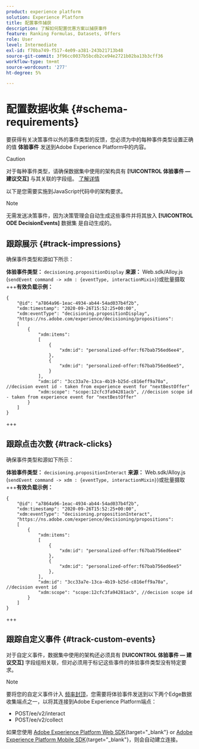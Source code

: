 ```yaml
---
product: experience platform
solution: Experience Platform
title: 配置事件捕获
description: 了解如何配置优惠方案以捕获事件
feature: Ranking Formulas, Datasets, Offers
role: User
level: Intermediate
exl-id: f70ba749-f517-4e09-a381-243b21713b48
source-git-commit: 3f96cc0037b5bcdb2ce94e2721b02ba13b3cff36
workflow-type: tm+mt
source-wordcount: '277'
ht-degree: 5%

---
```


# 配置数据收集 {#schema-requirements}

要获得有关决策事件以外的事件类型的反馈，您必须为中的每种事件类型设置正确的值 **体验事件** 发送到Adobe Experience Platform中的内容。

>[!CAUTION]
>
>对于每种事件类型，请确保数据集中使用的架构具有 **[!UICONTROL 体验事件 — 建议交互]** 与其关联的字段组。 [了解详情](create-dataset.md)

以下是您需要实施到JavaScript代码中的架构要求。

>[!NOTE]
>
>无需发送决策事件，因为决策管理会自动生成这些事件并将其放入 **[!UICONTROL ODE DecisionEvents]** 数据集<!--to check--> 是自动生成的。

## 跟踪展示 {#track-impressions}

确保事件类型和源如下所示：

**体验事件类型：** `decisioning.propositionDisplay`
**来源：** Web.sdk/Alloy.js (`sendEvent command -> xdm : {eventType, interactionMixin}`)或批量摄取
+++**有效负载示例：**

```
{
    "@id": "a7864a96-1eac-4934-ab44-54ad037b4f2b",
    "xdm:timestamp": "2020-09-26T15:52:25+00:00",
    "xdm:eventType": "decisioning.propositionDisplay",
    "https://ns.adobe.com/experience/decisioning/propositions":
    [
        {
            "xdm:items":
            [
                {
                    "xdm:id": "personalized-offer:f67bab756ed6ee4",
                },
                {
                    "xdm:id": "personalized-offer:f67bab756ed6ee5",
                }
            ],
            "xdm:id": "3cc33a7e-13ca-4b19-b25d-c816eff9a70a", //decision event id - taken from experience event for "nextBestOffer"
            "xdm:scope": "scope:12cfc3fa94281acb", //decision scope id - taken from experience event for "nextBestOffer"
        }
    ]
}
```

+++

## 跟踪点击次数 {#track-clicks}

确保事件类型和源如下所示：

**体验事件类型：** `decisioning.propositionInteract`
**来源：** Web.sdk/Alloy.js (`sendEvent command -> xdm : {eventType, interactionMixin}`)或批量摄取
+++**有效负载示例：**

```
{
    "@id": "a7864a96-1eac-4934-ab44-54ad037b4f2b",
    "xdm:timestamp": "2020-09-26T15:52:25+00:00",
    "xdm:eventType": "decisioning.propositionInteract",
    "https://ns.adobe.com/experience/decisioning/propositions":
    [
        {
            "xdm:items":
            [
                {
                    "xdm:id": "personalized-offer:f67bab756ed6ee4"
                },
                {
                    "xdm:id": "personalized-offer:f67bab756ed6ee5"
                },
            ],
            "xdm:id": "3cc33a7e-13ca-4b19-b25d-c816eff9a70a", //decision event id
            "xdm:scope": "scope:12cfc3fa94281acb", //decision scope id
        }
    ]
}
```

+++

## 跟踪自定义事件 {#track-custom-events}

对于自定义事件，数据集中使用的架构还必须具有 **[!UICONTROL 体验事件 — 建议交互]** 字段组相关联，但对必须用于标记这些事件的体验事件类型没有特定要求。

>[!NOTE]
>
>要将您的自定义事件计入 [频率封顶](../offer-library/add-constraints.md#capping)，您需要将体验事件发送到以下两个Edge数据收集端点之一，以将其连接到Adobe Experience Platform端点：
>
>* POST/ee/v2/interact
>* POST/ee/v2/collect
>
>如果您使用 [Adobe Experience Platform Web SDK](https://experienceleague.adobe.com/docs/experience-platform/edge/home.html?lang=zh-Hans){target="_blank"} or [Adobe Experience Platform Mobile SDK](https://experienceleague.adobe.com/docs/platform-learn/data-collection/mobile-sdk/overview.html){target="_blank"}，则会自动建立连接。
